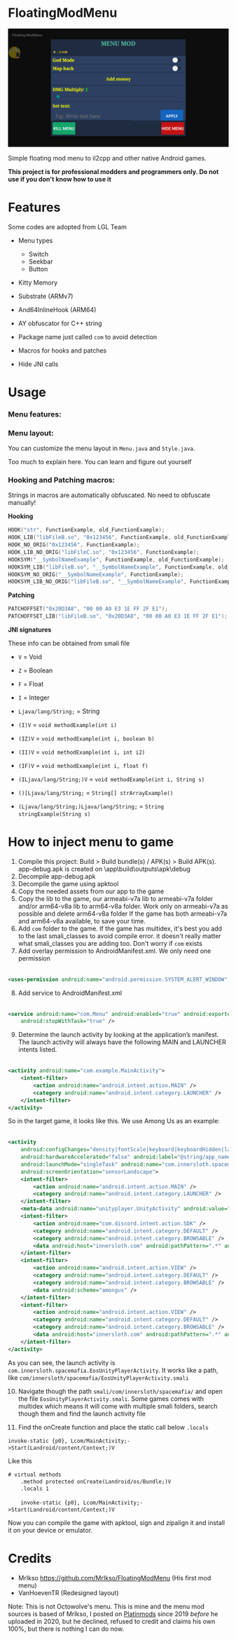 # FloatingModMenu

![Screenshot](/images/ImageScr.png)

Simple floating mod menu to il2cpp and other native Android games.

**This project is for professional modders and programmers only. Do not use if you don't know how to
use it**

# Features

Some codes are adopted from LGL Team

* Menu types
    * Switch
    * Seekbar
    * Button

* Kitty Memory
* Substrate (ARMv7)
* And64InlineHook (ARM64)
* AY obfuscator for C++ string
* Package name just called `com` to avoid detection
* Macros for hooks and patches
* Hide JNI calls

# Usage

### Menu features:

### Menu layout:

You can customize the menu layout in `Menu.java` and `Style.java`.

Too much to explain here. You can learn and figure out yourself

### Hooking and Patching macros:

Strings in macros are automatically obfuscated. No need to obfuscate manually!

**Hooking**

```cpp
HOOK("str", FunctionExample, old_FunctionExample);
HOOK_LIB("libFileB.so", "0x123456", FunctionExample, old_FunctionExample);
HOOK_NO_ORIG("0x123456", FunctionExample);
HOOK_LIB_NO_ORIG("libFileC.so", "0x123456", FunctionExample);
HOOKSYM("__SymbolNameExample", FunctionExample, old_FunctionExample);
HOOKSYM_LIB("libFileB.so", "__SymbolNameExample", FunctionExample, old_FunctionExample);
HOOKSYM_NO_ORIG("__SymbolNameExample", FunctionExample);
HOOKSYM_LIB_NO_ORIG("libFileB.so", "__SymbolNameExample", FunctionExample);
```

**Patching**

```cpp
PATCHOFFSET("0x20D3A8", "00 00 A0 E3 1E FF 2F E1");
PATCHOFFSET_LIB("libFileB.so", "0x20D3A8", "00 00 A0 E3 1E FF 2F E1");
```

**JNI signatures**

These info can be obtained from smali file

- `V` = Void
- `Z` = Boolean
- `F` = Float
- `I` = Integer
- `Ljava/lang/String;` = String
  
- `(I)V` = `void methodExample(int i)`
- `(IZ)V` = `void methodExample(int i, boolean b)`
- `(II)V` = `void methodExample(int i, int i2)`
- `(IF)V` = `void methodExample(int i, float f)`
- `(ILjava/lang/String;)V` = `void methodExample(int i, String s)`
- `()[Ljava/lang/String;` = `String[] strArrayExample()`
- `(Ljava/lang/String;)Ljava/lang/String;` = `String stringExample(String s)`

# How to inject menu to game

1. Compile this project: Build > Build bundle(s) / APK(s) > Build APK(s). app-debug.apk is created
   on \app\build\outputs\apk\debug
2. Decompile app-debug.apk
3. Decompile the game using apktool
4. Copy the needed assets from our app to the game
5. Copy the lib to the game, our armeabi-v7a lib to armeabi-v7a folder and/or arm64-v8a lib to
   arm64-v8a folder. Work only on armeabi-v7a as possible and delete arm64-v8a folder If the game
   has both armeabi-v7a and arm64-v8a available, to save your time.
6. Add `com` folder to the game. If the game has multidex, it's best you add to the last
   smali_classes to avoid compile error. it doesn't really matter what smali_classes you are adding
   too. Don't worry if `com` exists
7. Add overlay permission to AndroidManifest.xml. We only need one permission

```xml

<uses-permission android:name="android.permission.SYSTEM_ALERT_WINDOW" />
```

8. Add service to AndroidManifest.xml

```xml

<service android:name="com.Menu" android:enabled="true" android:exported="false"
    android:stopWithTask="true" />
```

9. Determine the launch activity by looking at the application’s manifest. The launch activity will
   always have the following MAIN and LAUNCHER intents listed.

```xml

<activity android:name="com.example.MainActivity">
    <intent-filter>
        <action android:name="android.intent.action.MAIN" />
        <category android:name="android.intent.category.LAUNCHER" />
    </intent-filter>
</activity>
```

So in the target game, it looks like this. We use Among Us as an example:

```xml

<activity
    android:configChanges="density|fontScale|keyboard|keyboardHidden|layoutDirection|locale|mcc|mnc|navigation|orientation|screenLayout|screenSize|smallestScreenSize|touchscreen|uiMode"
    android:hardwareAccelerated="false" android:label="@string/app_name"
    android:launchMode="singleTask" android:name="com.innersloth.spacemafia.EosUnityPlayerActivity"
    android:screenOrientation="sensorLandscape">
    <intent-filter>
        <action android:name="android.intent.action.MAIN" />
        <category android:name="android.intent.category.LAUNCHER" />
    </intent-filter>
    <meta-data android:name="unityplayer.UnityActivity" android:value="true" />
    <intent-filter>
        <action android:name="com.discord.intent.action.SDK" />
        <category android:name="android.intent.category.DEFAULT" />
        <category android:name="android.intent.category.BROWSABLE" />
        <data android:host="innersloth.com" android:pathPattern=".*" android:scheme="https" />
    </intent-filter>
    <intent-filter>
        <action android:name="android.intent.action.VIEW" />
        <category android:name="android.intent.category.DEFAULT" />
        <category android:name="android.intent.category.BROWSABLE" />
        <data android:scheme="amongus" />
    </intent-filter>
    <intent-filter>
        <action android:name="android.intent.action.VIEW" />
        <category android:name="android.intent.category.DEFAULT" />
        <category android:name="android.intent.category.BROWSABLE" />
        <data android:host="innersloth.com" android:pathPattern=".*" android:scheme="https" />
    </intent-filter>
</activity>
```

As you can see, the launch activity is `com.innersloth.spacemafia.EosUnityPlayerActivity`. It works
like a path, like `com/innersloth/spacemafia/EosUnityPlayerActivity.smali`

10. Navigate though the path `smali/com/innersloth/spacemafia/` and open the
    file `EosUnityPlayerActivity.smali`. Some games comes with multidex which means it will come
    with multiple smali folders, search though them and find the launch activity file

11. Find the onCreate function and place the static call below `.locals`

```
invoke-static {p0}, Lcom/MainActivity;->Start(Landroid/content/Context;)V
```

Like this

```
# virtual methods
    .method protected onCreate(Landroid/os/Bundle;)V
    .locals 1
    
    invoke-static {p0}, Lcom/MainActivity;->Start(Landroid/content/Context;)V
```

Now you can compile the game with apktool, sign and zipalign it and install it on your device or
emulator.

# Credits

- MrIkso https://github.com/MrIkso/FloatingModMenu (His first mod menu)
- VanHoevenTR (Redesigned layout)

Note: This is not Octowolve's menu. This is mine and the menu mod sources is based of MrIkso, I posted
on [Platinmods](https://platinmods.com/threads/template-menu-free-for-mod-menu-il2cpp-and-other-native-games.67429/)
since 2019 _before_ he uploaded in 2020, but he declined, refused to credit and claims his own 100%,
but there is nothing I can do now.